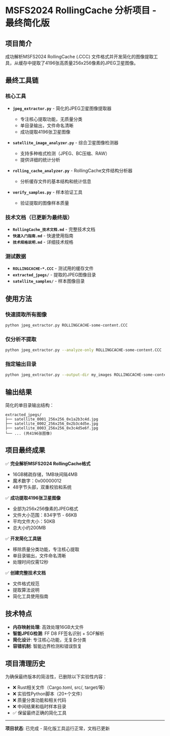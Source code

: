 # MSFS2024 RollingCache 分析项目 - 最终简化版

## 项目简介
成功解析MSFS2024 RollingCache (.CCC) 文件格式并开发简化的图像提取工具，从缓存中提取了4196张高质量256x256像素的JPEG卫星图像。

## 最终工具链

### 核心工具
- **`jpeg_extractor.py`** - 简化的JPEG卫星图像提取器
  - 专注核心提取功能，无质量分类
  - 单目录输出，文件命名清晰
  - 成功提取4196张卫星图像

- **`satellite_image_analyzer.py`** - 综合卫星图像检测器
  - 支持多种格式检测（JPEG、BC压缩、RAW）
  - 提供详细的统计分析

- **`rolling_cache_analyzer.py`** - RollingCache文件结构分析器
  - 分析缓存文件的基本结构和统计信息

- **`verify_samples.py`** - 样本验证工具
  - 验证提取的图像样本质量

### 技术文档（已更新为最终版）
- **`RollingCache_技术文档.md`** - 完整技术文档
- **`快速入门指南.md`** - 快速使用指南  
- **`技术规格说明.md`** - 详细技术规格

### 测试数据
- **`ROLLINGCACHE-*.CCC`** - 测试用的缓存文件
- **`extracted_jpegs/`** - 提取的JPEG图像目录
- **`satellite_samples/`** - 样本图像目录

## 使用方法

### 快速提取所有图像
```bash
python jpeg_extractor.py ROLLINGCACHE-some-content.CCC
```

### 仅分析不提取
```bash
python jpeg_extractor.py --analyze-only ROLLINGCACHE-some-content.CCC
```

### 指定输出目录
```bash
python jpeg_extractor.py --output-dir my_images ROLLINGCACHE-some-content.CCC
```

## 输出结果

简化的单目录输出结构：
```
extracted_jpegs/
├── satellite_0001_256x256_0x1a2b3c4d.jpg
├── satellite_0002_256x256_0x2b3c4d5e.jpg
├── satellite_0003_256x256_0x3c4d5e6f.jpg
└── ... (共4196张图像)
```

## 项目最终成果

✅ **完全解析MSFS2024 RollingCache格式**
- 16GB稀疏存储，1MB块间隔4MB
- 魔术数字：0x00000012
- 48字节头部，双重校验和系统

✅ **成功提取4196张卫星图像**
- 全部为256x256像素的JPEG格式
- 文件大小范围：834字节 - 66KB
- 平均文件大小：50KB
- 总大小约200MB

✅ **开发简化工具链**
- 移除质量分类功能，专注核心提取
- 单目录输出，文件命名清晰
- 处理时间仅需12秒

✅ **创建完整技术文档**
- 文件格式规范
- 提取算法说明
- 简化工具使用指南

## 技术特点
- **内存映射处理**: 高效处理16GB大文件
- **智能JPEG检测**: FF D8 FF签名识别 + SOF解析
- **简化设计**: 专注核心功能，无复杂分类
- **容错机制**: 智能边界检测和错误恢复

## 项目清理历史
为确保最终版本的简洁性，已删除以下实验性内容：
- ❌ Rust相关文件（Cargo.toml, src/, target/等）
- ❌ 实验性Python脚本（20+个文件）
- ❌ 质量分类功能和相关代码
- ❌ 中间结果和临时样本目录
- ✅ 保留最终正确的简化工具

---
**项目状态**: 已完成 - 简化版工具运行正常，文档已更新
